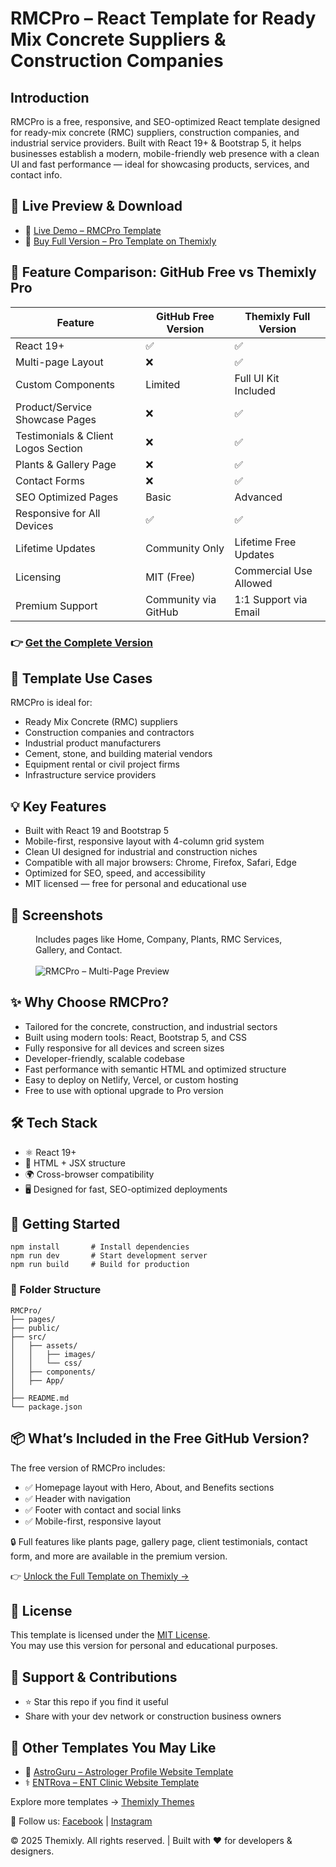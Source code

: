 <!DOCTYPE html>
<html lang="en">
<head>
  <meta charset="UTF-8" />
  <meta name="viewport" content="width=device-width, initial-scale=1.0"/>
  <meta name="description" content="Free React template for ready-mix concrete suppliers, contractors, and construction websites." />
  <meta name="keywords" content="React template for construction company, concrete supplier business website, ready-mix concrete site design, Bootstrap 5 responsive construction theme, contractor portfolio React template, SEO-friendly industrial website, fast-loading building company site, mobile-first layout for RMC firms, modern UI for concrete businesses, free React template for contractors" />
  <meta name="author" content="Themixly Web" />
  <link rel="canonical" href="https://themixly.com/themes/ready-mix-concrete-react-template/" />
</head>
<body>
<h1>RMCPro – React Template for Ready Mix Concrete Suppliers & Construction Companies</h1>

<h2>Introduction</h2>
<p>RMCPro is a free, responsive, and SEO-optimized React template designed for ready-mix concrete (RMC) suppliers, construction companies, and industrial service providers. Built with React 19+ & Bootstrap 5, it helps businesses establish a modern, mobile-friendly web presence with a clean UI and fast performance — ideal for showcasing products, services, and contact info.</p>

<h2>🔗 Live Preview & Download</h2>
<ul>
  <li>🚀 <a href="https://themixly.com/preview/687/ready-mix-concrete-react-template/" target="_blank"> Live Demo – RMCPro Template</a></li>
  <li>🛒 <a href="https://themixly.com/themes/ready-mix-concrete-react-template/" target="_blank"> Buy Full Version – Pro Template on Themixly</a></li>
</ul>

<h2>🧩 Feature Comparison: GitHub Free vs Themixly Pro</h2>
<table>
  <thead>
  <tr><th>Feature</th><th>GitHub Free Version</th><th>Themixly Full Version</th></tr>
  </thead>
   <tbody>
    <tr><td>React 19+</td><td>✅</td><td>✅</td></tr>
    <tr><td>Multi-page Layout</td><td>❌</td><td>✅</td></tr>
    <tr><td>Custom Components</td><td>Limited</td><td>Full UI Kit Included</td></tr>
    <tr><td>Product/Service Showcase Pages</td><td>❌</td><td>✅</td></tr>
    <tr><td>Testimonials & Client Logos Section</td><td>❌</td><td>✅</td></tr>
    <tr><td>Plants & Gallery Page</td><td>❌</td><td>✅</td></tr>
    <tr><td>Contact Forms</td><td>❌</td><td>✅</td></tr>
    <tr><td>SEO Optimized Pages</td><td>Basic</td><td>Advanced</td></tr>
    <tr><td>Responsive for All Devices</td><td>✅</td><td>✅</td></tr>
    <tr><td>Lifetime Updates</td><td>Community Only</td><td>Lifetime Free Updates</td></tr>
    <tr><td>Licensing</td><td>MIT (Free)</td><td>Commercial Use Allowed</td></tr>
    <tr><td>Premium Support</td><td>Community via GitHub</td><td>1:1 Support via Email</td></tr>
  </tbody>
</table>

<h3>👉 <a href="https://themixly.com/themes/ready-mix-concrete-react-template/" target="_blank"> Get the Complete Version</a></h3>

<h2>🧠 Template Use Cases</h2>
<p>RMCPro is ideal for:</p>
<ul>
  <li>Ready Mix Concrete (RMC) suppliers</li>
  <li>Construction companies and contractors</li>
  <li>Industrial product manufacturers</li>
  <li>Cement, stone, and building material vendors</li>
  <li>Equipment rental or civil project firms</li>
  <li>Infrastructure service providers</li>
</ul>

<h2>💡 Key Features</h2>
<ul>
  <li>Built with React 19 and Bootstrap 5</li>
  <li>Mobile-first, responsive layout with 4-column grid system</li>
  <li>Clean UI designed for industrial and construction niches</li>
  <li>Compatible with all major browsers: Chrome, Firefox, Safari, Edge</li>
  <li>Optimized for SEO, speed, and accessibility</li>
  <li>MIT licensed — free for personal and educational use</li>
</ul>

<h2>📸 Screenshots</h2>
<figure>
  <figcaption>Includes pages like Home, Company, Plants, RMC Services, Gallery, and Contact.</figcaption><br/>
  <img src="https://themixly.com/wp-content/uploads/2025/06/RMCPro-Produt-Detail-Image-2-scaled.png" alt="RMCPro – Multi-Page Preview">
</figure>

<h2>✨ Why Choose RMCPro?</h2>
<ul>
  <li>Tailored for the concrete, construction, and industrial sectors</li>
  <li>Built using modern tools: React, Bootstrap 5, and CSS</li>
  <li>Fully responsive for all devices and screen sizes</li>
  <li>Developer-friendly, scalable codebase</li>
  <li>Fast performance with semantic HTML and optimized structure</li>
  <li>Easy to deploy on Netlify, Vercel, or custom hosting</li>
  <li>Free to use with optional upgrade to Pro version</li>
</ul>

<h2>🛠️ Tech Stack</h2>
<ul>
  <li>⚛️ React 19+</li>
  <li>🧱 HTML + JSX structure</li>
  <li>🌍 Cross-browser compatibility</li>
  <li>🖥️ Designed for fast, SEO-optimized deployments</li>
</ul>

<h2>🚀 Getting Started</h2>
<pre><code>npm install       # Install dependencies
npm run dev       # Start development server
npm run build     # Build for production</code></pre>

<h3>📁 Folder Structure</h3>

<pre><code>RMCPro/
├── pages/
├── public/
├── src/
│   ├── assets/
│   │   ├── images/
│   │   └── css/
│   ├── components/
│   ├── App/
│   
├── README.md
└── package.json</code></pre>

<h2>📦 What’s Included in the Free GitHub Version?</h2>
<p>The free version of RMCPro includes:</p>
<ul>
  <li>✅ Homepage layout with Hero, About, and Benefits sections</li>
  <li>✅ Header with navigation</li>
  <li>✅ Footer with contact and social links</li>
  <li>✅ Mobile-first, responsive layout</li>
</ul>

<p>🔒 Full features like plants page, gallery page, client testimonials, contact form, and more are available in the premium version.</p>
<p>👉 <a href="https://themixly.com/themes/ready-mix-concrete-react-template/" target="_blank">Unlock the Full Template on Themixly →</a></p>

<h2>📝 License</h2>
<p>This template is licensed under the <a href="https://github.com/themixlyweb/react-construction-website-template/blob/main/LICENSE" target="_blank">MIT License</a>.<br>
You may use this version for personal and educational purposes.<br>

<h2>📢 Support & Contributions</h2>
<ul>
  <li>⭐ Star this repo if you find it useful</li>
  <li>Share with your dev network or construction business owners</li>
</ul>

<h2>🔗 Other Templates You May Like</h2>
<ul>
  <li>🔮 <a href="https://themixly.com/themes/pandit-astrologer-profile-react-nextjs-template/" target="_blank">AstroGuru – Astrologer Profile Website Template</a></li>
  <li>⚕️ <a href="https://themixly.com/themes/ent-clinic-react-nextjs-template/" target="_blank">ENTRova – ENT Clinic Website Template</a></li>
</ul>

<p>Explore more templates → <a href="https://themixly.com/themes" target="_blank">Themixly Themes</a></p>
<p>
  🔗 Follow us:
  <a href="https://www.facebook.com/profile.php?id=61576748155161" target="_blank">Facebook</a> |
  <a href="https://www.instagram.com/themixly/" target="_blank">Instagram</a>
</p>

<footer>
  © 2025 Themixly. All rights reserved. | Built with ❤️ for developers & designers.
</footer>

</body>
</html>
